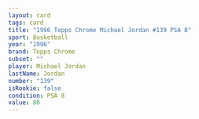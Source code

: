 ```yaml
---
layout: card
tags: card
title: "1996 Topps Chrome Michael Jordan #139 PSA 8"
sport: Basketball
year: "1996"
brand: Topps Chrome
subset: ""
player: Michael Jordan
lastName: Jordan
number: "139"
isRookie: false
condition: PSA 8
value: 80
---
```

